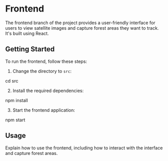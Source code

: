 # Frontend

The frontend branch of the project provides a user-friendly interface for users to view satellite images and capture forest areas they want to track. It's built using React.

## Getting Started

To run the frontend, follow these steps:

1. Change the directory to `src`:

cd src

2. Install the required dependencies:

npm install

3. Start the frontend application:

npm start


## Usage

Explain how to use the frontend, including how to interact with the interface and capture forest areas.



